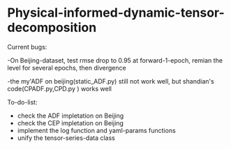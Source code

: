 # Physical-informed-dynamic-tensor-decomposition


Current bugs:

-On Beijing-dataset, test rmse drop to 0.95 at forward-1-epoch, remian the level for several epochs, then divergence 

-the my'ADF on beijing(static_ADF.py) still not work well, but shandian's code(CPADF.py,CPD.py ) works well

To-do-list:
- check the ADF impletation on Beijing
- check the CEP impletation on Beijing
- implement the log function and yaml-params functions
- unify the tensor-series-data class